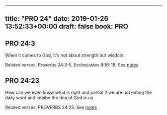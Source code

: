 
---
title: "PRO 24"
date: 2019-01-26 13:52:33+00:00
draft: false
book: PRO
---

## PRO 24:3

When it comes to God, it's not about strength but wisdom.

Related verses: Proverbs 24:3-5, Ecclesiastes 9:16-18. See [notes](https://my.bible.com/notes/3085789324676686083)


## PRO 24:23

How can we even know what is right and partial if we are not eating the daily word and imbibe the dna of God in us

Related verses: PROVERBS 24:23. See [notes](https://my.bible.com/notes/2708000362560479640)

